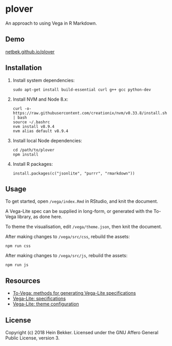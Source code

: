 # plover

An approach to using Vega in R Markdown.

## Demo

[netbek.github.io/plover](https://netbek.github.io/plover)

## Installation

1. Install system dependencies:

    ```
    sudo apt-get install build-essential curl g++ gcc python-dev
    ```

2. Install NVM and Node 8.x:

    ```
    curl -o- https://raw.githubusercontent.com/creationix/nvm/v0.33.8/install.sh | bash
    source ~/.bashrc
    nvm install v8.9.4
    nvm alias default v8.9.4
    ```

3. Install local Node dependencies:

    ```
    cd /path/to/plover
    npm install
    ```

4. Install R packages:

    ```
    install.packages(c("jsonlite", "purrr", "rmarkdown"))
    ```

## Usage

To get started, open `/vega/index.Rmd` in RStudio, and knit the document.

A Vega-Lite spec can be supplied in long-form, or generated with the To-Vega library, as done here.

To theme the visualisation, edit `/vega/theme.json`, then knit the document.

After making changes to `/vega/src/css`, rebuild the assets:

```
npm run css
```

After making changes to `/vega/src/js`, rebuild the assets:

```
npm run js
```

## Resources

* [To-Vega: methods for generating Vega-Lite specifications](https://github.com/gjmcn/to-vega/blob/master/README.md#methods)
* [Vega-Lite: specifications](https://vega.github.io/vega-lite/docs/spec.html)
* [Vega-Lite: theme configuration](https://vega.github.io/vega-lite/docs/config.html)

## License

Copyright (c) 2018 Hein Bekker. Licensed under the GNU Affero General Public License, version 3.

